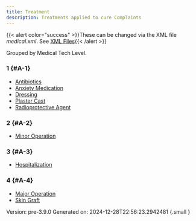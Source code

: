 ```yaml
---
title: Treatment
description: Treatments applied to cure Complaints
---
```





{{< alert color="success" >}}These can be changed via the XML file _medical.xml_. See [XML Files](/docs/guide/xml-files/){{< /alert >}}


Grouped by Medical Tech Level.

### 1 {#A-1}

- [Antibiotics](../treatment/antibiotics)
- [Anxiety Medication](../treatment/anxiety-medication)
- [Dressing](../treatment/dressing)
- [Plaster Cast](../treatment/plaster-cast)
- [Radioprotective Agent](../treatment/radioprotective-agent)

### 2 {#A-2}

- [Minor Operation](../treatment/minor-operation)

### 3 {#A-3}

- [Hospitalization](../treatment/hospitalization)

### 4 {#A-4}

- [Major Operation](../treatment/major-operation)
- [Skin Graft](../treatment/skin-graft)


Version: pre-3.9.0 Generated on: 2024-12-28T22:56:23.2942481
{.small }